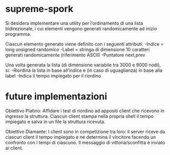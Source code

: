 # supreme-spork

Si desidera implementare una utility per l’ordinamento di una lista bidirezionale, i cui elementi vengono generati randomicamente ad inizio programma.

Ciascun elemento generato viene definito con i seguenti attributi:
-Indice = long unsigned randomico
-Label = stringa di dimensione 10 caratteri generati randomicamente (riferimento ASCII)
-Puntatore next,prev

Una volta generata la lista (di dimensione variabile tra 3000 e 9000 nodi), si:
-Riordina la lista in base all’indice e (in caso di uguaglianza) in base alla label
-Indica il tempo impiegato per il riordino

# future implementazioni

Obiettivo Platino: 
Affidare i test di riordino ad appositi client che ricevono in ingresso la struttura. Ciascun client stampa nella propria shell il tempo impiegato e salva in un file la struttura ricevuta.

Obiettivo Diamante: 
I client sono in competizione tra loro: il server riceve da ciascun client il tempo impiegato e ne determina il vincitore facendo un confronto con i tempi di ciascuno. Il messaggio di vittoria/sconfitta è inviato ai client.
